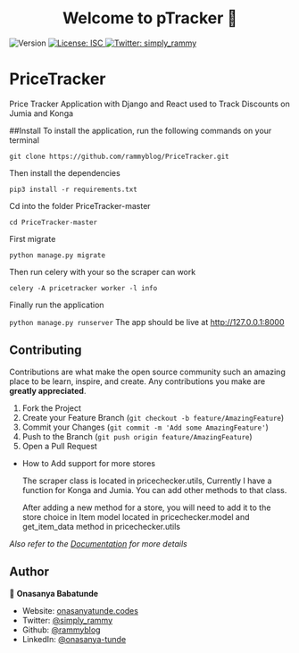 <h1 align="center">Welcome to pTracker 👋</h1>
<p>
  <img alt="Version" src="https://img.shields.io/badge/version-1.0.0-blue.svg?cacheSeconds=2592000" />
  <a href="#" target="_blank">
    <img alt="License: ISC" src="https://img.shields.io/badge/License-ISC-yellow.svg" />
  </a>
  <a href="https://twitter.com/simply_rammy" target="_blank">
    <img alt="Twitter: simply_rammy" src="https://img.shields.io/twitter/follow/simply_rammy.svg?style=social" />
  </a>
</p>

# PriceTracker
Price Tracker Application with Django and React  used to Track Discounts on Jumia and Konga 

##Install
To install the application, run the following commands on your terminal

```git clone https://github.com/rammyblog/PriceTracker.git``` 

Then install the dependencies 

``` pip3 install -r requirements.txt ```

Cd into the folder PriceTracker-master

``` cd PriceTracker-master ```


First migrate 

``` python manage.py migrate ```

Then run celery with your so the scraper can work

``` celery -A pricetracker worker -l info ```

Finally run the application

``` python manage.py runserver ```
The app should be live at http://127.0.0.1:8000

## Contributing
Contributions are what make the open source community such an amazing place to be learn, inspire, and create. Any contributions you make are **greatly appreciated**.

1. Fork the Project
2. Create your Feature Branch (`git checkout -b feature/AmazingFeature`)
3. Commit your Changes (`git commit -m 'Add some AmazingFeature'`)
4. Push to the Branch (`git push origin feature/AmazingFeature`)
5. Open a Pull Request

* How to Add support for more stores
    
    The scraper class is located in pricechecker.utils, Currently I have a function for Konga and Jumia.
    You can add other methods to that class.
    
    After adding a new method for a store, you will need to add it to the store choice in Item model located in pricechecker.model and get_item_data method in pricechecker.utils

_Also refer to the [Documentation](https://store-tracker.herokuapp.com/api/docs/swagger/) for more details_


<!-- CONTACT -->
## Author

👤 **Onasanya Babatunde**

- Website: [onasanyatunde.codes](https://onasanyatunde.codes/)
- Twitter: [@simply_rammy](https://twitter.com/simply_rammy)
- Github: [@rammyblog](https://github.com/rammyblog)
- LinkedIn: [@onasanya-tunde](https://linkedin.com/in/onasanya-tunde)



